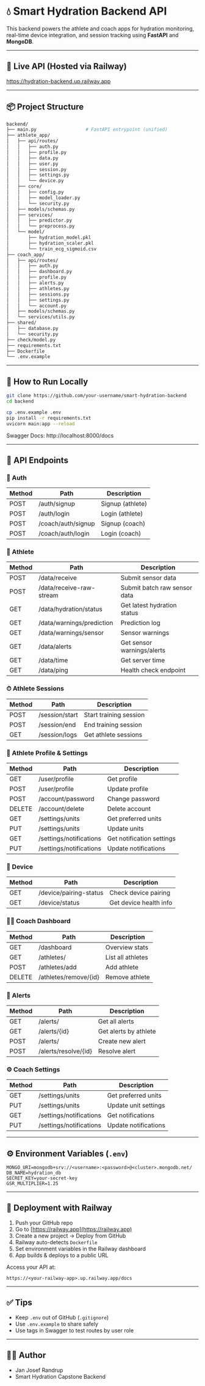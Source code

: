 # 💧 Smart Hydration Backend API

This backend powers the athlete and coach apps for hydration monitoring, real-time device integration, and session tracking using **FastAPI** and **MongoDB**.

---

## 🔗 Live API (Hosted via Railway)

https://hydration-backend.up.railway.app

---

## 📦 Project Structure

```bash
backend/
├── main.py                  # FastAPI entrypoint (unified)
├── athlete_app/
│   ├── api/routes/
│   │   ├── auth.py
│   │   ├── profile.py
│   │   ├── data.py
│   │   ├── user.py
│   │   ├── session.py
│   │   ├── settings.py
│   │   └── device.py
│   ├── core/
│   │   ├── config.py
│   │   ├── model_loader.py
│   │   └── security.py
│   ├── models/schemas.py
│   ├── services/
│   │   ├── predictor.py
│   │   └── preprocess.py
│   └── model/
│       ├── hydration_model.pkl
│       ├── hydration_scaler.pkl
│       └── train_ecg_sigmoid.csv
├── coach_app/
│   ├── api/routes/
│   │   ├── auth.py
│   │   ├── dashboard.py
│   │   ├── profile.py
│   │   ├── alerts.py
│   │   ├── athletes.py
│   │   ├── sessions.py
│   │   ├── settings.py
│   │   └── account.py
│   ├── models/schemas.py
│   └── services/utils.py
├── shared/
│   ├── database.py
│   └── security.py
├── check/model.py
├── requirements.txt
├── Dockerfile
└── .env.example
```

---

## 🚀 How to Run Locally

```bash
git clone https://github.com/your-username/smart-hydration-backend
cd backend

cp .env.example .env
pip install -r requirements.txt
uvicorn main:app --reload
```

Swagger Docs: http://localhost:8000/docs

---

## 🧪 API Endpoints

### 🔐 Auth

| Method | Path               | Description      |
| ------ | ------------------ | ---------------- |
| POST   | /auth/signup       | Signup (athlete) |
| POST   | /auth/login        | Login (athlete)  |
| POST   | /coach/auth/signup | Signup (coach)   |
| POST   | /coach/auth/login  | Login (coach)    |

### 🧍 Athlete

| Method | Path                      | Description                  |
| ------ | ------------------------- | ---------------------------- |
| POST   | /data/receive             | Submit sensor data           |
| POST   | /data/receive-raw-stream  | Submit batch raw sensor data |
| GET    | /data/hydration/status    | Get latest hydration status  |
| GET    | /data/warnings/prediction | Prediction log               |
| GET    | /data/warnings/sensor     | Sensor warnings              |
| GET    | /data/alerts              | Get sensor warnings/alerts   |
| GET    | /data/time                | Get server time              |
| GET    | /data/ping                | Health check endpoint        |

### ⏱ Athlete Sessions

| Method | Path           | Description            |
| ------ | -------------- | ---------------------- |
| POST   | /session/start | Start training session |
| POST   | /session/end   | End training session   |
| GET    | /session/logs  | Get athlete sessions   |

### 👤 Athlete Profile & Settings

| Method | Path                    | Description               |
| ------ | ----------------------- | ------------------------- |
| GET    | /user/profile           | Get profile               |
| POST   | /user/profile           | Update profile            |
| POST   | /account/password       | Change password           |
| DELETE | /account/delete         | Delete account            |
| GET    | /settings/units         | Get preferred units       |
| PUT    | /settings/units         | Update units              |
| GET    | /settings/notifications | Get notification settings |
| PUT    | /settings/notifications | Update notifications      |

### 📡 Device

| Method | Path                   | Description            |
| ------ | ---------------------- | ---------------------- |
| GET    | /device/pairing-status | Check device pairing   |
| GET    | /device/status         | Get device health info |

### 🧑‍🏫 Coach Dashboard

| Method | Path                  | Description       |
| ------ | --------------------- | ----------------- |
| GET    | /dashboard            | Overview stats    |
| GET    | /athletes/            | List all athletes |
| POST   | /athletes/add         | Add athlete       |
| DELETE | /athletes/remove/{id} | Remove athlete    |

### 🚨 Alerts

| Method | Path                 | Description           |
| ------ | -------------------- | --------------------- |
| GET    | /alerts/             | Get all alerts        |
| GET    | /alerts/{id}         | Get alerts by athlete |
| POST   | /alerts/             | Create new alert      |
| POST   | /alerts/resolve/{id} | Resolve alert         |

### ⚙️ Coach Settings

| Method | Path                    | Description          |
| ------ | ----------------------- | -------------------- |
| GET    | /settings/units         | Get preferred units  |
| PUT    | /settings/units         | Update unit settings |
| GET    | /settings/notifications | Get notifications    |
| PUT    | /settings/notifications | Update notifications |

---

## ⚙️ Environment Variables (`.env`)

```env
MONGO_URI=mongodb+srv://<username>:<password>@<cluster>.mongodb.net/
DB_NAME=hydration_db
SECRET_KEY=your-secret-key
GSR_MULTIPLIER=1.25
```

---

## 🧼 Deployment with Railway

1. Push your GitHub repo
2. Go to [https://railway.app](https://railway.app)
3. Create a new project → Deploy from GitHub
4. Railway auto-detects `Dockerfile`
5. Set environment variables in the Railway dashboard
6. App builds & deploys to a public URL

Access your API at:

```
https://<your-railway-app>.up.railway.app/docs
```

---

## ✅ Tips

- Keep `.env` out of GitHub (`.gitignore`)
- Use `.env.example` to share safely
- Use tags in Swagger to test routes by user role

---

## 👨‍💻 Author

- Jan Josef Randrup
- Smart Hydration Capstone Backend
